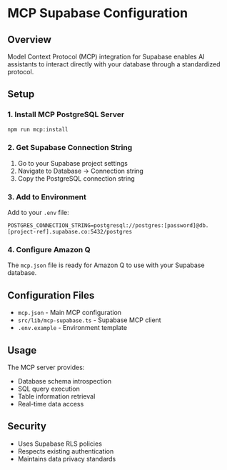 # MCP Supabase Configuration

## Overview
Model Context Protocol (MCP) integration for Supabase enables AI assistants to interact directly with your database through a standardized protocol.

## Setup

### 1. Install MCP PostgreSQL Server
```bash
npm run mcp:install
```

### 2. Get Supabase Connection String
1. Go to your Supabase project settings
2. Navigate to Database → Connection string
3. Copy the PostgreSQL connection string

### 3. Add to Environment
Add to your `.env` file:
```env
POSTGRES_CONNECTION_STRING=postgresql://postgres:[password]@db.[project-ref].supabase.co:5432/postgres
```

### 4. Configure Amazon Q
The `mcp.json` file is ready for Amazon Q to use with your Supabase database.

## Configuration Files

- `mcp.json` - Main MCP configuration
- `src/lib/mcp-supabase.ts` - Supabase MCP client
- `.env.example` - Environment template

## Usage

The MCP server provides:
- Database schema introspection
- SQL query execution
- Table information retrieval
- Real-time data access

## Security

- Uses Supabase RLS policies
- Respects existing authentication
- Maintains data privacy standards